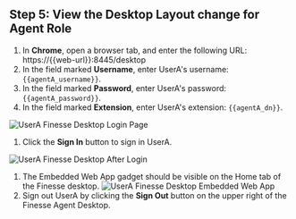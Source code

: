 ## Step 5: View the Desktop Layout change for Agent Role

1. In **Chrome**, open a browser tab, and enter the following URL: https://{{web-url}}:8445/desktop
1. In the field marked **Username**, enter UserA's username: ``{{agentA_username}}``.
1. In the field marked **Password**, enter UserA's password: ``{{agentA_password}}``.
1. In the field marked **Extension**, enter UserA's extension: ``{{agentA_dn}}``.

 ![UserA Finesse Desktop Login Page](/posts/files/finesse-add-a-gadget/assets/images/user-a-finesse-desktop.jpg)
1. Click the **Sign In** button to sign in UserA.

 ![UserA Finesse Desktop After Login](/posts/files/finesse-add-a-gadget/assets/images/user-a-finesse-desktop-after-login.jpg)
1. The Embedded Web App gadget should be visible on the Home tab of the Finesse desktop.
 ![UserA Finesse Desktop Embedded Web App](/posts/files/finesse-add-a-gadget/assets/images/user-a-finesse-desktop-embedded-web-app.jpg)
1. Sign out UserA by clicking the **Sign Out** button on the upper right of the Finesse Agent Desktop.